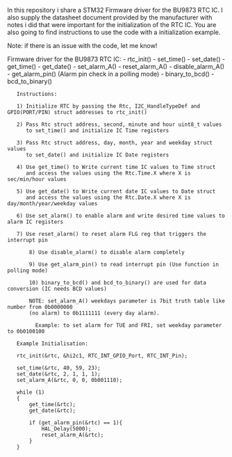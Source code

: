 In this repository i share a STM32 Firmware driver for the BU9873 RTC IC. I also supply the datasheet document provided by the manufacturer with notes i did that were important for the initialization of the RTC IC. You are also going to find instructions to use the code with a initialization example.

Note: if there is an issue with the code, let me know!

Firmware driver for the BU9873 RTC IC:
       - rtc_init()
       - set_time()
       - set_date()
       - get_time()
       - get_date()
       - set_alarm_A()
       - reset_alarm_A()
       - disable_alarm_A()
       - get_alarm_pin() (Alarm pin check in a polling mode)
       - binary_to_bcd()
       - bcd_to_binary()
 
       Instructions:
 
       1) Initialize RTC by passing the Rtc, I2C_HandleTypeDef and GPIO(PORT/PIN) struct addresses to rtc_init()
 
       2) Pass Rtc struct address, second, minute and hour uint8_t values
          to set_time() and initialize IC Time registers
 
       3) Pass Rtc struct address, day, month, year and weekday struct values
          to set_date() and initialize IC Date registers
 
       4) Use get_time() to Write current time IC values to Time struct
          and access the values using the Rtc.Time.X where X is sec/min/hour values
 
       5) Use get_date() to Write current date IC values to Date struct
          and access the values using the Rtc.Date.X where X is day/month/year/weekday values
 
       6) Use set_alarm() to enable alarm and write desired time values to alarm IC registers
 
       7) Use reset_alarm() to reset alarm FLG reg that triggers the interrupt pin
 
 		   8) Use disable_alarm() to disable alarm completely
 
 		   9) Use get_alarm_pin() to read interrupt pin (Use function in polling mode)
 
 		   10) binary_to_bcd() and bcd_to_binary() are used for data conversion (IC needs BCD values)
 
 		   NOTE: set_alarm_A() weekdays parameter is 7bit truth table like number from 0b0000000
 		   (no alarm) to 0b1111111 (every day alarm).
 
 			 Example: to set alarm for TUE and FRI, set weekday parameter to 0b0100100

       Example Initialisation:
       
       rtc_init(&rtc, &hi2c1, RTC_INT_GPIO_Port, RTC_INT_Pin);
    
       set_time(&rtc, 40, 59, 23);
       set_date(&rtc, 2, 1, 1, 1);
       set_alarm_A(&rtc, 0, 0, 0b001110);
    
       while (1)
       {    	  
    	   get_time(&rtc);
    	   get_date(&rtc);
    
    	   if (get_alarm_pin(&rtc) == 1){
    		   HAL_Delay(5000);
    		   reset_alarm_A(&rtc);
    	   }       
       }
        
      
    
